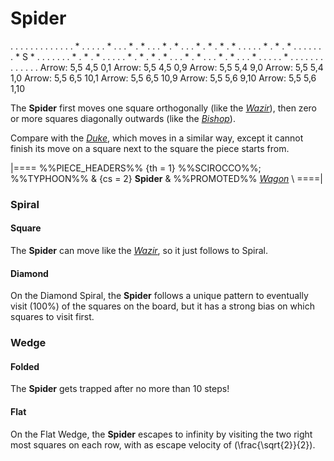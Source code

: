 # Spider

<div class = "movement">
. . . . . . . . . . .
. . * . . . . . * . .
. * . * . . . * . * .
. . * . * . * . * . .
. . . * . * . * . . .
. . . . * S * . . . .
. . . * . * . * . . .
. . * . * . * . * . .
. * . * . . . * . * .
. . * . . . . . * . .
. . . . . . . . . . .
Arrow: 5,5 4,5  0,1
Arrow: 5,5 4,5  0,9
Arrow: 5,5 5,4  9,0
Arrow: 5,5 5,4  1,0
Arrow: 5,5 6,5 10,1
Arrow: 5,5 6,5 10,9
Arrow: 5,5 5,6  9,10
Arrow: 5,5 5,6  1,10
</div>

The **Spider** first moves one square orthogonally (like the
[*Wazir*](wazir.html)), then zero or more squares diagonally
outwards (like the [*Bishop*](bishop.html)).

Compare with the [*Duke*](duke_renn.html), which moves in a
similar way, except it cannot finish its move on a square
next to the square the piece starts from.

|====
%%PIECE_HEADERS%%
  {th = 1}  %%SCIROCCO%%; %%TYPHOON%%
& {cs = 2}  **Spider**
&           %%PROMOTED%% [*Wagon*](wagon.html) \\
====|

### Spiral

#### Square

The **Spider** can move like the [*Wazir*](wazir.html), so
it just follows to Spiral.

#### Diamond

On the Diamond Spiral, the **Spider** follows a unique pattern
to eventually visit \(100\%\) of the squares on the board, but
it has a strong bias on which squares to visit first.

### Wedge

#### Folded

The **Spider** gets trapped after no more than 10 steps!

#### Flat

On the Flat Wedge, the **Spider** escapes to infinity by
visiting the two right most squares on each row, with
as escape velocity of \(\frac{\sqrt{2}}{2}\).
